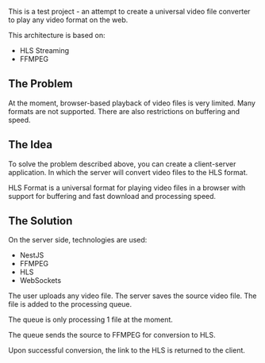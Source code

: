 This is a test project - an attempt to create a universal video file converter to play any video format on the web.

This architecture is based on:

- HLS Streaming
- FFMPEG

## The Problem

At the moment, browser-based playback of video files is very limited. Many formats are not supported. There are also
restrictions on buffering and speed.

## The Idea

To solve the problem described above, you can create a client-server application. In which the server will convert video
files to the HLS format.

HLS Format is a universal format for playing video files in a browser with support for buffering and fast download and
processing speed.

## The Solution

On the server side, technologies are used:

- NestJS
- FFMPEG
- HLS
- WebSockets

The user uploads any video file. The server saves the source video file. The file is added to the processing queue.

The queue is only processing 1 file at the moment.

The queue sends the source to FFMPEG for conversion to HLS.

Upon successful conversion, the link to the HLS is returned to the client.
